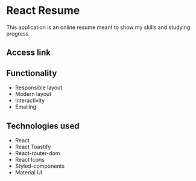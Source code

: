 # React Resume
This application is an online resume meant to show my skills and studying progress

## Access link

## Functionality
- Responsible layout
- Modern layout
- Interactivity
- Emailing

## Technologies used
- React
- React Toastify
- React-router-dom
- React Icons
- Styled-components
- Material UI
